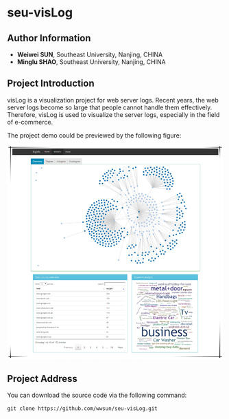 seu-visLog
==========

## Author Information

- **Weiwei SUN**, Southeast University, Nanjing, CHINA
- **Minglu SHAO**, Southeast University, Nanjing, CHINA

## Project Introduction
visLog is a visualization project for web server logs. Recent years, the web server
 logs become so large that people cannot handle them effectively. Therefore, visLog
  is used to visualize the server logs, especially in the field of e-commerce.

The project demo could be previewed by the following figure:

![SEU visLog preview](/img/vislog.png)

## Project Address
You can download the source code via the following command:

    git clone https://github.com/wwsun/seu-visLog.git
